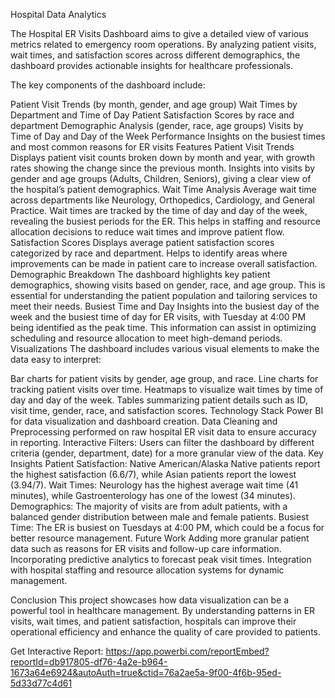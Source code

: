 Hospital Data Analytics


The Hospital ER Visits Dashboard aims to give a detailed view of various metrics related to emergency room operations. By analyzing patient visits, wait times, and satisfaction scores across different demographics, the dashboard provides actionable insights for healthcare professionals.

The key components of the dashboard include:

Patient Visit Trends (by month, gender, and age group)
Wait Times by Department and Time of Day
Patient Satisfaction Scores by race and department
Demographic Analysis (gender, race, age groups)
Visits by Time of Day and Day of the Week
Performance Insights on the busiest times and most common reasons for ER visits
Features
Patient Visit Trends Displays patient visit counts broken down by month and year, with growth rates showing the change since the previous month. Insights into visits by gender and age groups (Adults, Children, Seniors), giving a clear view of the hospital’s patient demographics.
Wait Time Analysis Average wait time across departments like Neurology, Orthopedics, Cardiology, and General Practice. Wait times are tracked by the time of day and day of the week, revealing the busiest periods for the ER. This helps in staffing and resource allocation decisions to reduce wait times and improve patient flow.
Satisfaction Scores Displays average patient satisfaction scores categorized by race and department. Helps to identify areas where improvements can be made in patient care to increase overall satisfaction.
Demographic Breakdown The dashboard highlights key patient demographics, showing visits based on gender, race, and age group. This is essential for understanding the patient population and tailoring services to meet their needs.
Busiest Time and Day Insights into the busiest day of the week and the busiest time of day for ER visits, with Tuesday at 4:00 PM being identified as the peak time. This information can assist in optimizing scheduling and resource allocation to meet high-demand periods.
Visualizations
The dashboard includes various visual elements to make the data easy to interpret:

Bar charts for patient visits by gender, age group, and race.
Line charts for tracking patient visits over time.
Heatmaps to visualize wait times by time of day and day of the week.
Tables summarizing patient details such as ID, visit time, gender, race, and satisfaction scores.
Technology Stack
Power BI for data visualization and dashboard creation.
Data Cleaning and Preprocessing performed on raw hospital ER visit data to ensure accuracy in reporting.
Interactive Filters: Users can filter the dashboard by different criteria (gender, department, date) for a more granular view of the data.
Key Insights
Patient Satisfaction: Native American/Alaska Native patients report the highest satisfaction (6.6/7), while Asian patients report the lowest (3.94/7).
Wait Times: Neurology has the highest average wait time (41 minutes), while Gastroenterology has one of the lowest (34 minutes).
Demographics: The majority of visits are from adult patients, with a balanced gender distribution between male and female patients.
Busiest Time: The ER is busiest on Tuesdays at 4:00 PM, which could be a focus for better resource management.
Future Work
Adding more granular patient data such as reasons for ER visits and follow-up care information. Incorporating predictive analytics to forecast peak visit times. Integration with hospital staffing and resource allocation systems for dynamic management.

Conclusion
This project showcases how data visualization can be a powerful tool in healthcare management. By understanding patterns in ER visits, wait times, and patient satisfaction, hospitals can improve their operational efficiency and enhance the quality of care provided to patients.

Get Interactive Report:
https://app.powerbi.com/reportEmbed?reportId=db917805-df76-4a2e-b964-1673a64e6924&autoAuth=true&ctid=76a2ae5a-9f00-4f6b-95ed-5d33d77c4d61
